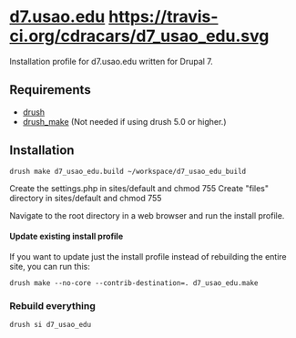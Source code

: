 [d7.usao.edu](http://usao.edu) https://travis-ci.org/cdracars/d7_usao_edu.svg
==

Installation profile for d7.usao.edu written for Drupal 7.

Requirements
--

* [drush](http://drupal.org/project/drush)
* [drush_make](http://drupal.org/project/drush_make) (Not needed if using drush 5.0 or higher.)

Installation
--

    drush make d7_usao_edu.build ~/workspace/d7_usao_edu_build

Create the settings.php in sites/default and chmod 755
Create "files" directory in sites/default and chmod 755

Navigate to the root directory in a web browser and run the install profile.

#### Update existing install profile ####

If you want to update just the install profile instead of rebuilding the
entire site, you can run this:

    drush make --no-core --contrib-destination=. d7_usao_edu.make

### Rebuild everything ###

    drush si d7_usao_edu
